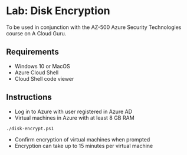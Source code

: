 # Lab: Disk Encryption

To be used in conjunction with the AZ-500 Azure Security Technologies course on A Cloud Guru.

## Requirements
* Windows 10 or MacOS
* Azure Cloud Shell
* Cloud Shell code viewer 

## Instructions

* Log in to Azure with user registered in Azure AD
* Virtual machines in Azure with at least 8 GB RAM
```
./disk-encrypt.ps1
```
* Confirm encryption of virtual machines when prompted
* Encryption can take up to 15 minutes per virtual machine
